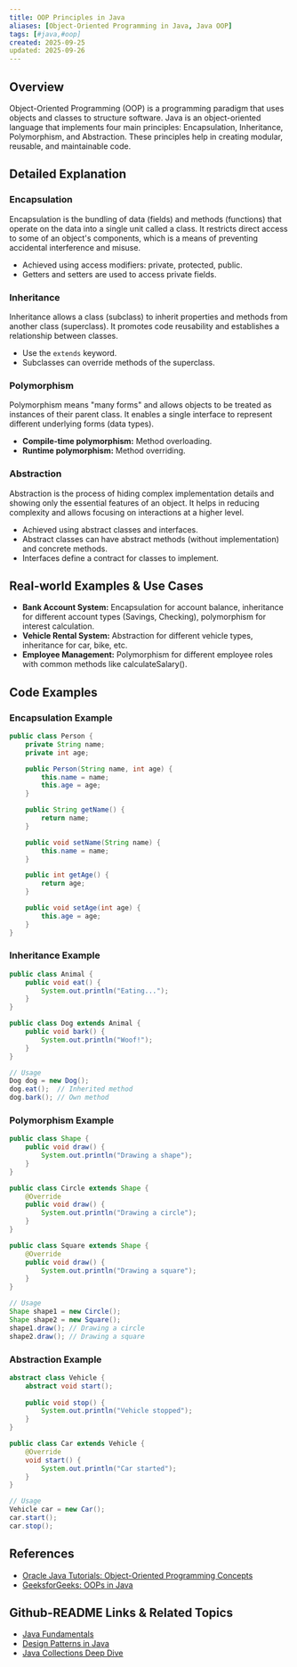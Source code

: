 ```yaml
---
title: OOP Principles in Java
aliases: [Object-Oriented Programming in Java, Java OOP]
tags: [#java,#oop]
created: 2025-09-25
updated: 2025-09-26
---
```


## Overview

Object-Oriented Programming (OOP) is a programming paradigm that uses objects and classes to structure software. Java is an object-oriented language that implements four main principles: Encapsulation, Inheritance, Polymorphism, and Abstraction. These principles help in creating modular, reusable, and maintainable code.

## Detailed Explanation

### Encapsulation

Encapsulation is the bundling of data (fields) and methods (functions) that operate on the data into a single unit called a class. It restricts direct access to some of an object's components, which is a means of preventing accidental interference and misuse.

- Achieved using access modifiers: private, protected, public.
- Getters and setters are used to access private fields.

### Inheritance

Inheritance allows a class (subclass) to inherit properties and methods from another class (superclass). It promotes code reusability and establishes a relationship between classes.

- Use the `extends` keyword.
- Subclasses can override methods of the superclass.

### Polymorphism

Polymorphism means "many forms" and allows objects to be treated as instances of their parent class. It enables a single interface to represent different underlying forms (data types).

- **Compile-time polymorphism:** Method overloading.
- **Runtime polymorphism:** Method overriding.

### Abstraction

Abstraction is the process of hiding complex implementation details and showing only the essential features of an object. It helps in reducing complexity and allows focusing on interactions at a higher level.

- Achieved using abstract classes and interfaces.
- Abstract classes can have abstract methods (without implementation) and concrete methods.
- Interfaces define a contract for classes to implement.

## Real-world Examples & Use Cases

- **Bank Account System:** Encapsulation for account balance, inheritance for different account types (Savings, Checking), polymorphism for interest calculation.
- **Vehicle Rental System:** Abstraction for different vehicle types, inheritance for car, bike, etc.
- **Employee Management:** Polymorphism for different employee roles with common methods like calculateSalary().

## Code Examples

### Encapsulation Example

```java
public class Person {
    private String name;
    private int age;

    public Person(String name, int age) {
        this.name = name;
        this.age = age;
    }

    public String getName() {
        return name;
    }

    public void setName(String name) {
        this.name = name;
    }

    public int getAge() {
        return age;
    }

    public void setAge(int age) {
        this.age = age;
    }
}
```

### Inheritance Example

```java
public class Animal {
    public void eat() {
        System.out.println("Eating...");
    }
}

public class Dog extends Animal {
    public void bark() {
        System.out.println("Woof!");
    }
}

// Usage
Dog dog = new Dog();
dog.eat();  // Inherited method
dog.bark(); // Own method
```

### Polymorphism Example

```java
public class Shape {
    public void draw() {
        System.out.println("Drawing a shape");
    }
}

public class Circle extends Shape {
    @Override
    public void draw() {
        System.out.println("Drawing a circle");
    }
}

public class Square extends Shape {
    @Override
    public void draw() {
        System.out.println("Drawing a square");
    }
}

// Usage
Shape shape1 = new Circle();
Shape shape2 = new Square();
shape1.draw(); // Drawing a circle
shape2.draw(); // Drawing a square
```

### Abstraction Example

```java
abstract class Vehicle {
    abstract void start();
    
    public void stop() {
        System.out.println("Vehicle stopped");
    }
}

public class Car extends Vehicle {
    @Override
    void start() {
        System.out.println("Car started");
    }
}

// Usage
Vehicle car = new Car();
car.start();
car.stop();
```

## References

- [Oracle Java Tutorials: Object-Oriented Programming Concepts](https://docs.oracle.com/javase/tutorial/java/concepts/index.html)
- [GeeksforGeeks: OOPs in Java](https://www.geeksforgeeks.org/object-oriented-programming-oops-concept-in-java/)

## Github-README Links & Related Topics

- [Java Fundamentals](../java-fundamentals)
- [Design Patterns in Java](../java-design-patterns)
- [Java Collections Deep Dive](../java-collections-deep-dive)
